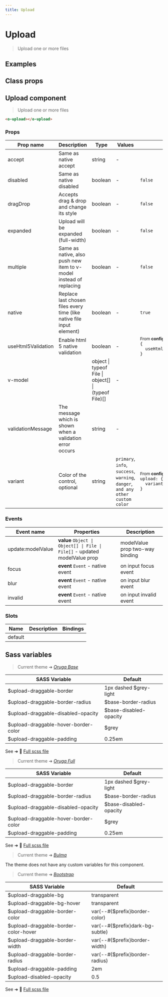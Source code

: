 ```yaml
---
title: Upload
---
```


# Upload

<div class="vp-doc">

> Upload one or more files

<Carbon />
</div>

<div class="vp-example">

## Examples

<example-upload />

</div>
<div class="vp-example">

## Class props

<inspector-upload-viewer />

</div>

<div class="vp-doc">

## Upload component

> Upload one or more files

```html
<o-upload></o-upload>
```

### Props

| Prop name          | Description                                                           | Type                                                 | Values                                                                          | Default                                                                                                                                             |
| ------------------ | --------------------------------------------------------------------- | ---------------------------------------------------- | ------------------------------------------------------------------------------- | --------------------------------------------------------------------------------------------------------------------------------------------------- |
| accept             | Same as native accept                                                 | string                                               | -                                                                               |                                                                                                                                                     |
| disabled           | Same as native disabled                                               | boolean                                              | -                                                                               | <code style='white-space: nowrap; padding: 0;'>false</code>                                                                                         |
| dragDrop           | Accepts drag & drop and change its style                              | boolean                                              | -                                                                               | <code style='white-space: nowrap; padding: 0;'>false</code>                                                                                         |
| expanded           | Upload will be expanded (full-width)                                  | boolean                                              | -                                                                               | <code style='white-space: nowrap; padding: 0;'>false</code>                                                                                         |
| multiple           | Same as native, also push new item to v-model instead of replacing    | boolean                                              | -                                                                               | <code style='white-space: nowrap; padding: 0;'>false</code>                                                                                         |
| native             | Replace last chosen files every time (like native file input element) | boolean                                              | -                                                                               | <code style='white-space: nowrap; padding: 0;'>true</code>                                                                                          |
| useHtml5Validation | Enable html 5 native validation                                       | boolean                                              | -                                                                               | <div><small>From <b>config</b>:</small></div><code style='white-space: nowrap; padding: 0;'>{<br>&nbsp;&nbsp;useHtml5Validation: true<br>}</code>   |
| v-model            |                                                                       | object \| typeof File \| object[] \| (typeof File)[] | -                                                                               |                                                                                                                                                     |
| validationMessage  | The message which is shown when a validation error occurs             | string                                               | -                                                                               |                                                                                                                                                     |
| variant            | Color of the control, optional                                        | string                                               | `primary`, `info`, `success`, `warning`, `danger`, `and any other custom color` | <div><small>From <b>config</b>:</small></div><code style='white-space: nowrap; padding: 0;'>upload: {<br>&nbsp;&nbsp;variant: undefined<br>}</code> |

### Events

| Event name        | Properties                                                                 | Description                     |
| ----------------- | -------------------------------------------------------------------------- | ------------------------------- |
| update:modelValue | **value** `Object \| Object[] \| File \| File[]` - updated modelValue prop | modelValue prop two-way binding |
| focus             | **event** `Event` - native event                                           | on input focus event            |
| blur              | **event** `Event` - native event                                           | on input blur event             |
| invalid           | **event** `Event` - native event                                           | on input invalid event          |

### Slots

| Name    | Description | Bindings |
| ------- | ----------- | -------- |
| default |             |          |

</div>

<div class="vp-doc">

## Sass variables

<div class="theme-orugabase">

> Current theme ➜ _[Oruga Base](https://github.com/oruga-ui/theme-oruga)_

| SASS Variable                        | Default                |
| ------------------------------------ | ---------------------- |
| $upload-draggable-border             | 1px dashed $grey-light |
| $upload-draggable-border-radius      | $base-border-radius    |
| $upload-draggable-disabled-opacity   | $base-disabled-opacity |
| $upload-draggable-hover-border-color | $grey                  |
| $upload-draggable-padding            | 0.25em                 |

See ➜ 📄 [Full scss file](https://github.com/oruga-ui/theme-oruga/tree/main/src/assets/scss/components/_upload.scss)

</div><div class="theme-orugafull">

> Current theme ➜ _[Oruga Full](https://github.com/oruga-ui/theme-oruga)_

| SASS Variable                        | Default                |
| ------------------------------------ | ---------------------- |
| $upload-draggable-border             | 1px dashed $grey-light |
| $upload-draggable-border-radius      | $base-border-radius    |
| $upload-draggable-disabled-opacity   | $base-disabled-opacity |
| $upload-draggable-hover-border-color | $grey                  |
| $upload-draggable-padding            | 0.25em                 |

See ➜ 📄 [Full scss file](https://github.com/oruga-ui/theme-oruga/tree/main/src/assets/scss/components/_upload.scss)

</div><div class="theme-bulma">

> Current theme ➜ _[Bulma](https://github.com/oruga-ui/theme-bulma)_

<p>The theme does not have any custom variables for this component.</p>
</div><div class="theme-bootstrap">

> Current theme ➜ _[Bootstrap](https://github.com/oruga-ui/theme-bootstrap)_

| SASS Variable                        | Default                         |
| ------------------------------------ | ------------------------------- |
| $upload-draggable-bg                 | transparent                     |
| $upload-draggable-bg-hover           | transparent                     |
| $upload-draggable-border-color       | var(--#{$prefix}border-color)   |
| $upload-draggable-border-color-hover | var(--#{$prefix}dark-bg-subtle) |
| $upload-draggable-border-width       | var(--#{$prefix}border-width)   |
| $upload-draggable-border-radius      | var(--#{$prefix}border-radius)  |
| $upload-draggable-padding            | 2em                             |
| $upload-disabled-opacity             | 0.5                             |

See ➜ 📄 [Full scss file](https://github.com/oruga-ui/theme-bootstrap/tree/main/src/assets/scss/components/_upload.scss)

</div>

</div>
